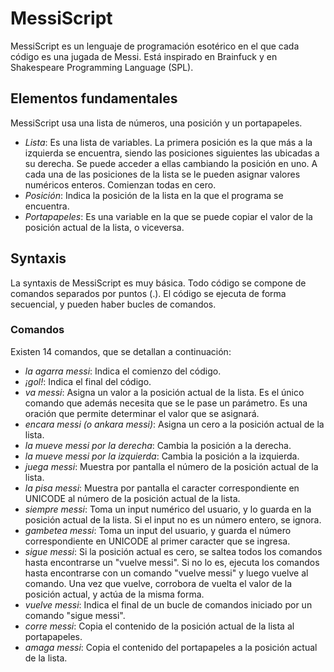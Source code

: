 # MessiScript
MessiScript es un lenguaje de programación esotérico en el que cada código es una jugada de Messi. Está inspirado en Brainfuck y en Shakespeare Programming Language (SPL).

## Elementos fundamentales

MessiScript usa una lista de números, una posición y un portapapeles.

- *Lista*: Es una lista de variables. La primera posición es la que más a la izquierda se encuentra, siendo las posiciones siguientes las ubicadas a su derecha. Se puede acceder a ellas cambiando la posición en uno. A cada una de las posiciones de la lista se le pueden asignar valores numéricos enteros. Comienzan todas en cero.
- *Posición*: Indica la posición de la lista en la que el programa se encuentra.
- *Portapapeles*: Es una variable en la que se puede copiar el valor de la posición actual de la lista, o viceversa.

## Syntaxis

La syntaxis de MessiScript es muy básica. Todo código se compone de comandos separados por puntos (.). El código se ejecuta de forma secuencial, y pueden haber bucles de comandos.

### Comandos

Existen 14 comandos, que se detallan a continuación:

- *la agarra messi*: Indica el comienzo del código.
- *¡gol!*: Indica el final del código.
- *va messi*: Asigna un valor a la posición actual de la lista. Es el único comando que además necesita que se le pase un parámetro. Es una oración que permite determinar el valor que se asignará.
- *encara messi (o ankara messi)*: Asigna un cero a la posición actual de la lista.
- *la mueve messi por la derecha*: Cambia la posición a la derecha.
- *la mueve messi por la izquierda*: Cambia la posición a la izquierda.
- *juega messi*: Muestra por pantalla el número de la posición actual de la lista.
- *la pisa messi*: Muestra por pantalla el caracter correspondiente en UNICODE al número de la posición actual de la lista.
- *siempre messi*: Toma un input numérico del usuario, y lo guarda en la posición actual de la lista. Si el input no es un número entero, se ignora.
- *gambetea messi*: Toma un input del usuario, y guarda el número correspondiente en UNICODE al primer caracter que se ingresa.
- *sigue messi*: Si la posición actual es cero, se saltea todos los comandos hasta encontrarse un "vuelve messi". Si no lo es, ejecuta los comandos hasta encontrarse con un comando "vuelve messi" y luego vuelve al comando. Una vez que vuelve, corrobora de vuelta el valor de la posición actual, y actúa de la misma forma.
- *vuelve messi*: Indica el final de un bucle de comandos iniciado por un comando "sigue messi".
- *corre messi*: Copia el contenido de la posición actual de la lista al portapapeles.
- *amaga messi*: Copia el contenido del portapapeles a la posición actual de la lista.
